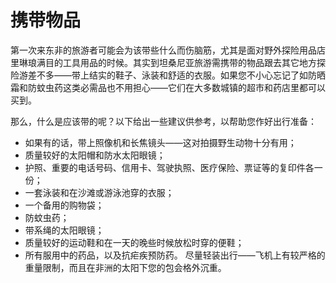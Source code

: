 # 携带物品

第一次来东非的旅游者可能会为该带些什么而伤脑筋，尤其是面对野外探险用品店里琳琅满目的工具用品的时候。其实到坦桑尼亚旅游需携带的物品跟去其它地方探险游差不多——带上结实的鞋子、泳装和舒适的衣服。如果您不小心忘记了如防晒霜和防蚊虫药这类必需品也不用担心——它们在大多数城镇的超市和药店里都可以买到。

那么，什么是应该带的呢？以下给出一些建议供参考，以帮助您作好出行准备：

- 如果有的话，带上照像机和长焦镜头——这对拍摄野生动物十分有用；
- 质量较好的太阳帽和防水太阳眼镜；
- 护照、重要的电话号码、信用卡、驾驶执照、医疗保险、票证等的复印件各一份；
- 一套泳装和在沙滩或游泳池穿的衣服；
- 一个备用的购物袋；
- 防蚊虫药；
- 带系绳的太阳眼镜；
- 质量较好的运动鞋和在一天的晚些时候放松时穿的便鞋；
- 所有服用中的药品，以及抗疟疾预防药。 尽量轻装出行——飞机上有较严格的重量限制，而且在非洲的太阳下您的包会格外沉重。
